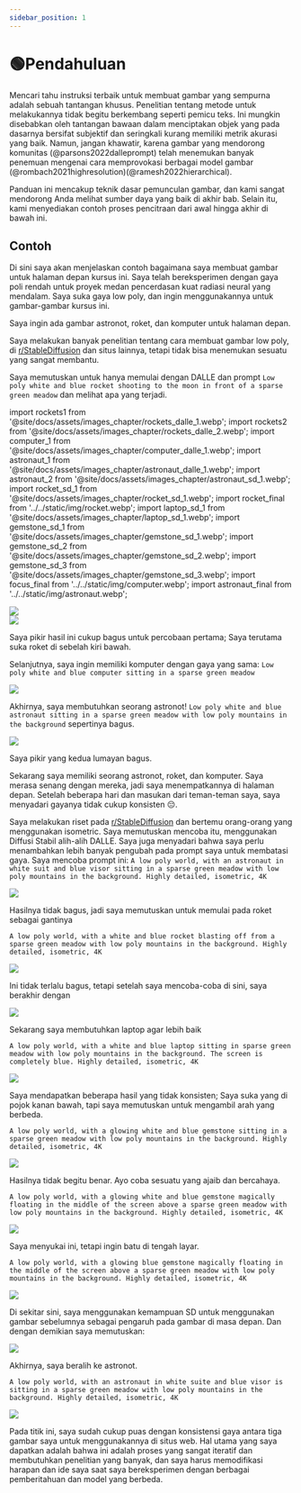 ```yaml
---
sidebar_position: 1
---
```


# 🟢Pendahuluan

Mencari tahu instruksi terbaik untuk membuat gambar yang sempurna adalah sebuah tantangan khusus. Penelitian tentang metode untuk melakukannya tidak begitu berkembang seperti pemicu teks. Ini mungkin disebabkan oleh tantangan bawaan dalam menciptakan objek yang pada dasarnya bersifat subjektif dan seringkali kurang memiliki metrik akurasi yang baik. Namun, jangan khawatir, karena gambar yang mendorong komunitas (@parsons2022dalleprompt) telah menemukan banyak penemuan mengenai cara memprovokasi berbagai model gambar (@rombach2021highresolution)(@ramesh2022hierarchical).

Panduan ini mencakup teknik dasar pemunculan gambar, dan kami sangat mendorong Anda melihat sumber daya yang baik di akhir bab. Selain itu, kami menyediakan contoh proses pencitraan dari awal hingga akhir di bawah ini.


## Contoh

Di sini saya akan menjelaskan contoh bagaimana saya membuat gambar untuk halaman depan kursus ini. Saya telah bereksperimen dengan gaya poli rendah untuk proyek medan pencerdasan kuat radiasi neural yang mendalam. Saya suka gaya low poly, dan ingin menggunakannya untuk gambar-gambar kursus ini.

Saya ingin ada gambar astronot, roket, dan komputer untuk halaman depan.

Saya melakukan banyak penelitian tentang cara membuat gambar low poly, di [r/StableDiffusion](https://www.reddit.com/r/StableDiffusion/) dan situs lainnya, tetapi tidak bisa menemukan sesuatu yang sangat membantu.

Saya memutuskan untuk hanya memulai dengan DALLE dan prompt `Low poly white and blue rocket shooting to the moon in front of a sparse green meadow` dan melihat apa yang terjadi.

import rockets1 from '@site/docs/assets/images_chapter/rockets_dalle_1.webp';
import rockets2 from '@site/docs/assets/images_chapter/rockets_dalle_2.webp';
import computer_1 from '@site/docs/assets/images_chapter/computer_dalle_1.webp';
import astronaut_1 from '@site/docs/assets/images_chapter/astronaut_dalle_1.webp';
import astronaut_2 from '@site/docs/assets/images_chapter/astronaut_sd_1.webp';
import rocket_sd_1 from '@site/docs/assets/images_chapter/rocket_sd_1.webp';
import rocket_final from '../../static/img/rocket.webp';
import laptop_sd_1 from '@site/docs/assets/images_chapter/laptop_sd_1.webp';
import gemstone_sd_1 from '@site/docs/assets/images_chapter/gemstone_sd_1.webp';
import gemstone_sd_2 from '@site/docs/assets/images_chapter/gemstone_sd_2.webp';
import gemstone_sd_3 from '@site/docs/assets/images_chapter/gemstone_sd_3.webp';
import focus_final from '../../static/img/computer.webp';
import astronaut_final from '../../static/img/astronaut.webp';

<div style={{textAlign: 'center'}}>
  <img src={rockets1} style={{width: "750px"}} />
</div>

<div style={{textAlign: 'center'}}>
  <img src={rockets2} style={{width: "750px"}} />
</div>

Saya pikir hasil ini cukup bagus untuk percobaan pertama; Saya terutama suka roket di sebelah kiri bawah.

Selanjutnya, saya ingin memiliki komputer dengan gaya yang sama: `Low poly white and blue computer sitting in a sparse green meadow`

<div style={{textAlign: 'center'}}>
  <img src={computer_1} style={{width: "750px"}} />
</div>

Akhirnya, saya membutuhkan seorang astronot! `Low poly white and blue astronaut sitting in a sparse green meadow with low poly mountains in the background` sepertinya bagus.

<div style={{textAlign: 'center'}}>
  <img src={astronaut_1} style={{width: "750px"}} />
</div>

Saya pikir yang kedua lumayan bagus.

Sekarang saya memiliki seorang astronot, roket, dan komputer. Saya merasa senang dengan mereka, jadi saya menempatkannya di halaman depan. Setelah beberapa hari dan masukan dari teman-teman saya, saya menyadari gayanya tidak cukup konsisten 😔.


Saya melakukan riset pada [r/StableDiffusion](https://www.reddit.com/r/StableDiffusion/) dan bertemu orang-orang yang menggunakan isometric. Saya memutuskan mencoba itu, menggunakan Diffusi Stabil alih-alih DALLE. Saya juga menyadari bahwa saya perlu menambahkan lebih banyak pengubah pada prompt saya untuk membatasi gaya. Saya mencoba prompt ini: `A low poly world, with an astronaut in white suit and blue visor sitting in a sparse green meadow with low poly mountains in the background. Highly detailed, isometric, 4K`

<div style={{textAlign: 'center'}}>
  <img src={astronaut_2} style={{width: "250px"}} />
</div>

Hasilnya tidak bagus, jadi saya memutuskan untuk memulai pada roket sebagai gantinya

`A low poly world, with a white and blue rocket blasting off from a sparse green meadow with low poly mountains in the background. Highly detailed, isometric, 4K`

<div style={{textAlign: 'center'}}>
  <img src={rocket_sd_1} style={{width: "250px"}} />
</div>

Ini tidak terlalu bagus, tetapi setelah saya mencoba-coba di sini, saya berakhir dengan 

<div style={{textAlign: 'center'}}>
  <img src={rocket_final} style={{width: "250px"}} />
</div>

Sekarang saya membutuhkan laptop agar lebih baik

`A low poly world, with a white and blue laptop sitting in sparse green meadow with low poly mountains in the background. The screen is completely blue. Highly detailed, isometric, 4K`

<div style={{textAlign: 'center'}}>
  <img src={laptop_sd_1} style={{width: "250px"}} />
</div>

Saya mendapatkan beberapa hasil yang tidak konsisten; Saya suka yang di pojok kanan bawah, tapi saya memutuskan untuk mengambil arah yang berbeda.

`A low poly world, with a glowing white and blue gemstone sitting in a sparse green meadow with low poly mountains in the background. Highly detailed, isometric, 4K`

<div style={{textAlign: 'center'}}>
  <img src={gemstone_sd_1} style={{width: "250px"}} />
</div>

Hasilnya tidak begitu benar. Ayo coba sesuatu yang ajaib dan bercahaya.

`A low poly world, with a glowing white and blue gemstone magically floating in the middle of the screen above a sparse green meadow with low poly mountains in the background. Highly detailed, isometric, 4K`

<div style={{textAlign: 'center'}}>
  <img src={gemstone_sd_2} style={{width: "250px"}} />
</div>

Saya menyukai ini, tetapi ingin batu di tengah layar.

`A low poly world, with a glowing blue gemstone magically floating in the middle of the screen above a sparse green meadow with low poly mountains in the background. Highly detailed, isometric, 4K`

<div style={{textAlign: 'center'}}>
  <img src={gemstone_sd_3} style={{width: "250px"}} />
</div>

Di sekitar sini, saya menggunakan kemampuan SD untuk menggunakan gambar sebelumnya sebagai pengaruh pada gambar di masa depan. Dan dengan demikian saya memutuskan:

<div style={{textAlign: 'center'}}>
  <img src={focus_final} style={{width: "250px"}} />
</div>

Akhirnya, saya beralih ke astronot.

`A low poly world, with an astronaut in white suite and blue visor is sitting in a sparse green meadow with low poly mountains in the background. Highly detailed, isometric, 4K`

<div style={{textAlign: 'center'}}>
  <img src={astronaut_final} style={{width: "250px"}} />
</div>

Pada titik ini, saya sudah cukup puas dengan konsistensi gaya antara tiga gambar saya untuk menggunakannya di situs web. Hal utama yang saya dapatkan adalah bahwa ini adalah proses yang sangat iteratif dan membutuhkan penelitian yang banyak, dan saya harus memodifikasi harapan dan ide saya saat saya bereksperimen dengan berbagai pemberitahuan dan model yang berbeda.